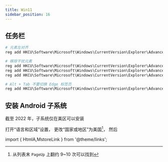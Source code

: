 ```yaml
---
title: Win11
sidebar_position: 16
---
```


## 任务栏

```powershell
# 元素左对齐
reg add HKCU\Software\Microsoft\Windows\CurrentVersion\Explorer\Advanced /v TaskbarAl /t REG_DWORD /d 0 /f

# 移除干扰元素
reg add HKCU\Software\Microsoft\Windows\CurrentVersion\Explorer\Advanced /v TaskbarDa /t REG_DWORD /d 0 /f
reg add HKCU\Software\Microsoft\Windows\CurrentVersion\Explorer\Advanced /v TaskbarMn /t REG_DWORD /d 0 /f
reg add HKCU\Software\Microsoft\Windows\CurrentVersion\Explorer\Advanced /v MMTaskbarMode /t REG_DWORD /d 2 /f

# Alt + Tab 不要切换 Edge 标签页
reg add HKCU\Software\Microsoft\Windows\CurrentVersion\Explorer\Advanced /v MultiTaskingAltTabFilter /t REG_DWORD /d 3 /f

```

## 安装 Android 子系统

截至 2022 年，子系统仅在美区可以安装

打开<HtmlA href="ms-settings:regionlanguage">“语言和区域”设置</HtmlA>，
更改“国家或地区”为美国[^1]，
然后<MstoreLink id="9P3395VX91NR" name="从应用商店安装" />

[^1]: 从列表末 `PageUp` 上翻约 9\~10 次可以找到

import { HtmlA,MstoreLink } from '@theme/links';
